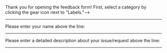 Thank you for opening the feedback form!
First, select a category by clicking the gear icon next to "Labels."-->
________________________________________________________________________________
Please enter your name above the line:

________________________________________________________________________________
Please enter a detailed description about your issue/request above the line:


________________________________________________________________________________

